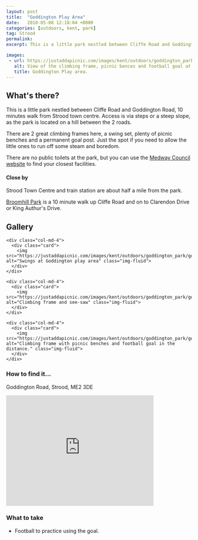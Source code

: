 ```yaml
---
layout: post
title:  "Goddington Play Area"
date:   2018-05-08 12:18:04 +0000
categories: [outdoors, kent, park]
tag: Strood
permalink: 
excerpt: This is a little park nestled between Cliffe Road and Goddington Road in Strood.  Great for restless childen on the way home from shopping.

images: 
 - url: https://justaddapicnic.com/images/kent/outdoors/goddington_park/goddington3.jpg
   alt: View of the climbing frame, picnic bences and football goal at the park.
   title: Goddington Play area.
---
```


## What's there?

This is a little park nestled between Cliffe Road and Goddington Road, 10 minutes walk from Strood town centre.  Access is via steps or a steep slope, as the park is located on a hill between the 2 roads.

There are 2 great climbing frames here, a swing set, plenty of picnic benches and a permanent goal post.  Just the spot if you need to allow the little ones to run off some steam and boredom.

There are no public toilets at the park, but you can use the [Medway Council website](http://www.medway.gov.uk/information/findmynearest.aspx?stype=36) to find your closest facilities.

#### Close by

Strood Town Centre and train station are about half a mile from the park.

[Broomhill Park](/outdoors/kent/park/2018/05/08/broomhill.html) is a 10 minute walk up Cliffe Road and on to Clarendon Drive or King Authur's Drive.

## Gallery

<div class="container">

  <div class="row">

    <div class="col-md-4">
      <div class="card">
        <img src="https://justaddapicnic.com/images/kent/outdoors/goddington_park/goddington1.jpg" alt="Swings at Goddington play area" class="img-fluid">
      </div> 
    </div>

    <div class="col-md-4">
      <div class="card">
        <img src="https://justaddapicnic.com/images/kent/outdoors/goddington_park/goddington2.jpg" alt="Climbing frame and see-saw" class="img-fluid">
      </div>
    </div>

    <div class="col-md-4">
      <div class="card">
        <img src="https://justaddapicnic.com/images/kent/outdoors/goddington_park/goddington4.jpg" alt="Climbing frame with picnic benches and football goal in the distance." class="img-fluid">
      </div>
    </div>

  </div>      
</div>


### How to find it...
Goddington Road, Strood, ME2 3DE

<iframe src="https://www.google.com/maps/embed?pb=!1m14!1m12!1m3!1d155.56631717026303!2d0.4948994894986809!3d51.401932479209634!2m3!1f0!2f0!3f0!3m2!1i1024!2i768!4f13.1!5e0!3m2!1sen!2suk!4v1525786508054" width="400" height="300" frameborder="0" style="border:0" allowfullscreen></iframe>

### What to take

* Football to practice using the goal.
